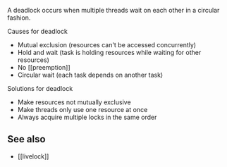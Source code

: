 A deadlock occurs when multiple threads wait on each other in a circular fashion.

Causes for deadlock
- Mutual exclusion (resources can't be accessed concurrently)
- Hold and wait (task is holding resources while waiting for other resources)
- No [[preemption]]
- Circular wait (each task depends on another task)

Solutions for deadlock
- Make resources not mutually exclusive
- Make threads only use one resource at once
- Always acquire multiple locks in the same order

## See also
- [[livelock]]
